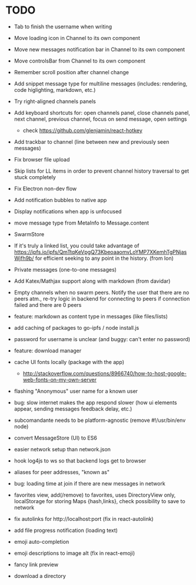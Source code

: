 # TODO
- Tab to finish the username when writing
- Move loading icon in Channel to its own component
- Move new messages notification bar in Channel to its own component
- Move controlsBar from Channel to its own component
- Remember scroll position after channel change
- Add snippet message type for multiline messages (includes: rendering, code higlighting, markdown, etc.)
- Try right-aligned channels panels
 
- Add keyboard shortcuts for: open channels panel, close channels panel, next channel, previous channel, focus on send message, open settings
  + check https://github.com/glenjamin/react-hotkey
- Add trackbar to channel (line between new and previously seen messages)
- Fix browser file upload
- Skip lists for LL items in order to prevent channel history traversal to get stuck completely
- Fix Electron non-dev flow
- Add notification bubbles to native app
- Display notifications when app is unfocused
- move message type from MetaInfo to Message.content
- SwarmStore
- If it's truly a linked list, you could take advantage of https://ipfs.io/ipfs/QmTtqKeVpgQ73KbeoaaomvLoYMP7XKemhTgPNjasWjfh9b/ for efficient seeking to any point in the history. (from Ion)
- Private messages (one-to-one messages)
- Add Katex/Mathjax support along with markdown (from davidar)
- Empty channels when no swarm peers. Notify the user that there are no peers atm., re-try logic in backend for connecting to peers if connection failed and there are 0 peers
- feature: markdown as content type in messages (like files/lists)
- add caching of packages to go-ipfs / node install.js
- password for username is unclear (and buggy: can't enter no password)
- feature: download manager
- cache UI fonts locally (package with the app)
  + http://stackoverflow.com/questions/8966740/how-to-host-google-web-fonts-on-my-own-server
- flashing "Anonymous" user name for a known user
- bug: slow internet makes the app respond slower (how ui elements appear, sending messages feedback delay, etc.)
- subcomandante needs to be platform-agnostic (remove #!/usr/bin/env node)
- convert MessageStore (UI) to ES6
- easier network setup than network.json
- hook log4js to ws so that backend logs get to browser
- aliases for peer addresses, "known as"
- bug: loading time at join if there are new messages in network
- favorites view, add(/remove) to favorites, uses DirectoryView only, localStorage for storing Maps {hash,links}, check possibility to save to network
- fix autolinks for http://localhost:port (fix in react-autolink)
- add file progress notification (loading text)
- emoji auto-completion
- emoji descriptions to image alt (fix in react-emoji)
- fancy link preview
- download a directory
